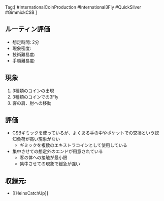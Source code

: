 Tag:[
#InternationalCoinProduction
#International3Fly
#QuickSilver
#GimmickCSB
]

## ルーティン評価
- 想定時間: 2分
- 現象密度:
- 技術難易度:
- 手順難易度:


## 現象
1. 3種類のコインの出現
2. 3種類のコインでの3Fly
3. 客の肩、肘への移動

## 評価
- CSBギミックを使っているが、よくある手の中やポケットでの交換という認知負荷が高い現象がない
	- ギミックを複数のエキストラコインとして使用している
- 集中させての想定外のエンドが用意されている
	- 客の体への接触が最小限
	- 集中させての現象で緩急が強い


## 収録元:
- [[HeinsCatchUp]]
